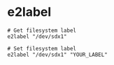 # e2label

```shell
# Get filesystem label
e2label "/dev/sdx1"

# Set filesystem label
e2label "/dev/sdx1" "YOUR_LABEL"
```
